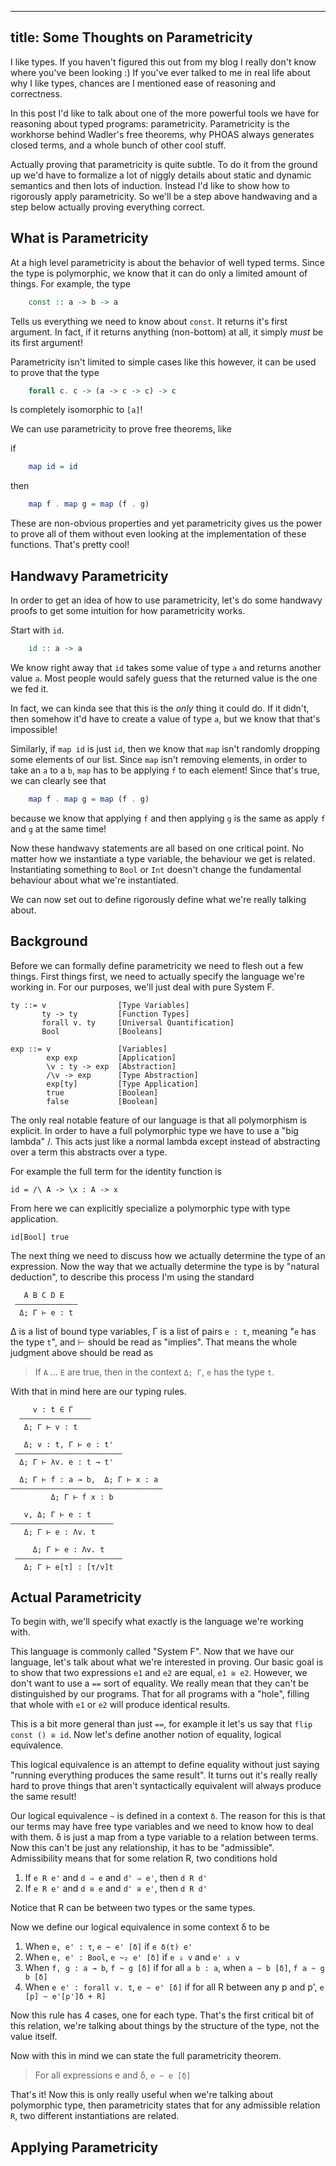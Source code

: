 ---
title: Some Thoughts on Parametricity
----

I like types. If you haven't figured this out from my blog I really
don't know where you've been looking :) If you've ever talked to me in
real life about why I like types, chances are I mentioned ease of
reasoning and correctness.

In this post I'd like to talk about one of the more powerful tools we
have for reasoning about typed programs: parametricity. Parametricity
is the workhorse behind Wadler's free theorems, why PHOAS always
generates closed terms, and a whole bunch of other cool stuff.

Actually proving that parametricity is quite subtle. To do it from the
ground up we'd have to formalize a lot of niggly details about
static and dynamic semantics and then lots of induction. Instead I'd
like to show how to rigorously apply parametricity. So we'll be a step
above handwaving and a step below actually proving everything correct.

## What is Parametricity

At a high level parametricity is about the behavior of well typed
terms. Since the type is polymorphic, we know that it can do only a
limited amount of things. For example, the type

``` haskell
    const :: a -> b -> a
```

Tells us everything we need to know about `const`. It returns it's
first argument. In fact, if it returns anything (non-bottom) at all,
it simply *must* be its first argument!

Parametricity isn't limited to simple cases like this however, it can
be used to prove that the type

``` haskell
    forall c. c -> (a -> c -> c) -> c
```

Is completely isomorphic to `[a]`!

We can use parametricity to prove free theorems, like

if

``` haskell
    map id = id
```

then

``` haskell
    map f . map g = map (f . g)
```

These are non-obvious properties and yet parametricity gives us the
power to prove all of them without even looking at the implementation
of these functions. That's pretty cool!

## Handwavy Parametricity

In order to get an idea of how to use parametricity, let's do some
handwavy proofs to get some intuition for how parametricity works.

Start with `id`.

``` haskell
    id :: a -> a
```

We know right away that `id` takes some value of type `a` and returns
another value `a`. Most people would safely guess that the returned
value is the one we fed it.

In fact, we can kinda see that this is the *only* thing it could
do. If it didn't, then somehow it'd have to create a value of type
`a`, but we know that that's impossible!

Similarly, if `map id` is just `id`, then we know that `map` isn't
randomly dropping some elements of our list. Since `map` isn't
removing elements, in order to take an `a` to a `b`, `map` has to be
applying `f` to each element! Since that's true, we can clearly see
that

``` haskell
    map f . map g = map (f . g)
```

because we know that applying `f` and then applying `g` is the same as
apply `f` and `g` at the same time!

Now these handwavy statements are all based on one critical point. No
matter how we instantiate a type variable, the behaviour we get is
related. Instantiating something to `Bool` or `Int` doesn't change the
fundamental behaviour about what we're instantiated.

We can now set out to define rigorously define what we're really
talking about.

## Background

Before we can formally define parametricity we need to flesh out a few
things. First things first, we need to actually specify the language
we're working in. For our purposes, we'll just deal with pure System
F.

    ty ::= v                [Type Variables]
           ty -> ty         [Function Types]
           forall v. ty     [Universal Quantification]
           Bool             [Booleans]

    exp ::= v               [Variables]
            exp exp         [Application]
            \v : ty -> exp  [Abstraction]
            /\v -> exp      [Type Abstraction]
            exp[ty]         [Type Application]
            true            [Boolean]
            false           [Boolean]

The only real notable
feature of our language is that all polymorphism is explicit. In order
to have a full polymorphic type we have to use a "big lambda" /\. This
acts just like a normal lambda except instead of abstracting over a
term this abstracts over a type.

For example the full term for the identity function is

    id = /\ A -> \x : A -> x

From here we can explicitly specialize a polymorphic type with type
application.

    id[Bool] true

The next thing we need to discuss how we actually determine the type
of an expression. Now the way that we actually determine the type is
by "natural deduction", to describe this process I'm using the
standard

       A B C D E
     —————————————–
      Δ; Γ ⊢ e : t

Δ is a list of bound type variables, Γ is a list of pairs `e : t`,
meaning "`e` has the type `t`", and ⊢ should be read as
"implies". That means the whole judgment above should be read as

> If `A` ... `E` are true, then in the context `Δ; Γ`, `e` has the
> type `t`.

With that in mind here are our typing rules.

         v : t ∈ Γ
      ———————————–————
       Δ; Γ ⊢ v : t

       Δ; v : t, Γ ⊢ e : t'
     ———————————————————————–
      Δ; Γ ⊢ λv. e : t → t'

      Δ; Γ ⊢ f : a → b,  Δ; Γ ⊢ x : a
    ———————————————————————–—————————–
             Δ; Γ ⊢ f x : b

       v, Δ; Γ ⊢ e : t
    ——————————————————————–
       Δ; Γ ⊢ e : Λv. t

         Δ; Γ ⊢ e : Λv. t
     ———————————————————————–
       Δ; Γ ⊢ e[τ] : [τ/v]t


## Actual Parametricity

To begin with, we'll specify what exactly is the language we're
working with.

This language is commonly called "System F".
Now that we have our language, let's talk about what we're interested
in proving. Our basic goal is to show that two expressions `e1` and
`e2` are equal, `e1 ≅ e2`. However, we don't want to use a `==` sort
of equality. We really mean that they can't be distinguished by our
programs. That for all programs with a "hole", filling that whole with
`e1` or `e2` will produce identical results.

This is a bit more general than just `==`, for example it let's us say
that `flip const () ≅ id`. Now let's define another notion of
equality, logical equivalence.

This logical equivalence is an attempt to define equality without just
saying "running everything produces the same result". It turns out
it's really really hard to prove things that aren't syntactically
equivalent will always produce the same result!

Our logical equivalence `~` is defined in a context `δ`. The reason
for this is that our terms may have free type variables and we need to
know how to deal with them. δ is just a map from a type variable to a
relation between terms. Now this can't be just any relationship, it
has to be "admissible". Admissibility means that for some relation R,
two conditions hold

 1. If `e R e'` and `d ⇒ e` and `d' ⇒ e'`, then `d R d'`
 2. If `e R e'` and `d ≅ e` and `d' ≅ e'`, then `d R d'`

Notice that R can be between two types or the same types.

Now we define our logical equivalence in some context δ to be


 1. When `e, e' : τ`, `e ~ e' [δ]`
    if `e δ(t) e'`
 2. When `e, e' : Bool`, `e ~₂ e' [δ]`
    if `e ⇓ v` and `e' ⇓ v`
 3. When `f, g : a → b`, `f ~ g [δ]`
    if for all `a b : a`, when `a ~ b [δ]`, `f a ~ g b [δ]`
 4. When `e e' : forall v. t`, `e ~ e' [δ]`
    if for all R between any p and p', `e [p] ~ e'[p']δ + R]`

Now this rule has 4 cases, one for each type. That's the first
critical bit of this relation, we're talking about things by the
structure of the type, not the value itself.

Now with this in mind we can state the full parametricity theorem.

> For all expressions e and δ, `e ~ e [̣̣δ]`

That's it! Now this is only really useful when we're talking about
polymorphic type, then parametricity states that for any admissible
relation `R`, two different instantiations are related.

## Applying Parametricity
